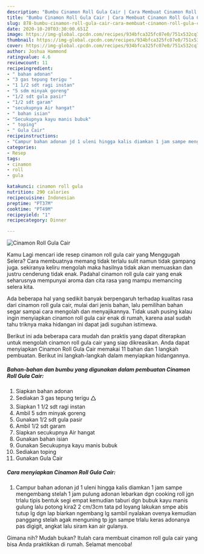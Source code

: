 ```yaml
---
description: "Bumbu Cinamon Roll Gula Cair | Cara Membuat Cinamon Roll Gula Cair Yang Lezat"
title: "Bumbu Cinamon Roll Gula Cair | Cara Membuat Cinamon Roll Gula Cair Yang Lezat"
slug: 878-bumbu-cinamon-roll-gula-cair-cara-membuat-cinamon-roll-gula-cair-yang-lezat
date: 2020-10-20T03:30:00.651Z
image: https://img-global.cpcdn.com/recipes/934bfca325fc07e0/751x532cq70/cinamon-roll-gula-cair-foto-resep-utama.jpg
thumbnail: https://img-global.cpcdn.com/recipes/934bfca325fc07e0/751x532cq70/cinamon-roll-gula-cair-foto-resep-utama.jpg
cover: https://img-global.cpcdn.com/recipes/934bfca325fc07e0/751x532cq70/cinamon-roll-gula-cair-foto-resep-utama.jpg
author: Joshua Hammond
ratingvalue: 4.6
reviewcount: 11
recipeingredient:
- " bahan adonan"
- "3 gas tepung terigu "
- "1 1/2 sdt ragi instan"
- "5 sdm minyak goreng"
- "1/2 sdt gula pasir"
- "1/2 sdt garam"
- "secukupnya Air hangat"
- " bahan isian"
- "Secukupnya kayu manis bubuk"
- " toping"
- " Gula Cair"
recipeinstructions:
- "Campur bahan adonan jd 1 uleni hingga kalis diamkan 1 jam sampe mengembang stelah 1 jam pulung adonan lebarkan dgn cooking roll jgn trlalu tipis bentuk segi empat kemudian taburi dgn bubuk kayu manis gulung lalu potong kira2 2 cm/3cm tata pd loyang lakukan smpe abis tutup lg dgn lap biarkan ngembang lg sambil nyalakan ovenya kemudian panggang stelah agak menguning tp jgn sampe trlalu keras adonanya pas digigit, angkat lalu siram kan air gulanya."
categories:
- Resep
tags:
- cinamon
- roll
- gula

katakunci: cinamon roll gula 
nutrition: 290 calories
recipecuisine: Indonesian
preptime: "PT37M"
cooktime: "PT49M"
recipeyield: "1"
recipecategory: Dinner

---
```



![Cinamon Roll Gula Cair](https://img-global.cpcdn.com/recipes/934bfca325fc07e0/751x532cq70/cinamon-roll-gula-cair-foto-resep-utama.jpg)

Kamu Lagi mencari ide resep cinamon roll gula cair yang Menggugah Selera? Cara membuatnya memang tidak terlalu sulit namun tidak gampang juga. sekiranya keliru mengolah maka hasilnya tidak akan memuaskan dan justru cenderung tidak enak. Padahal cinamon roll gula cair yang enak seharusnya mempunyai aroma dan cita rasa yang mampu memancing selera kita.



Ada beberapa hal yang sedikit banyak berpengaruh terhadap kualitas rasa dari cinamon roll gula cair, mulai dari jenis bahan, lalu pemilihan bahan segar sampai cara mengolah dan menyajikannya. Tidak usah pusing kalau ingin menyiapkan cinamon roll gula cair enak di rumah, karena asal sudah tahu triknya maka hidangan ini dapat jadi suguhan istimewa.


Berikut ini ada beberapa cara mudah dan praktis yang dapat diterapkan untuk mengolah cinamon roll gula cair yang siap dikreasikan. Anda dapat menyiapkan Cinamon Roll Gula Cair memakai 11 bahan dan 1 langkah pembuatan. Berikut ini langkah-langkah dalam menyiapkan hidangannya.

<!--inarticleads1-->

##### Bahan-bahan dan bumbu yang digunakan dalam pembuatan Cinamon Roll Gula Cair:

1. Siapkan  bahan adonan
1. Sediakan 3 gas tepung terigu 🛆
1. Siapkan 1 1/2 sdt ragi instan
1. Ambil 5 sdm minyak goreng
1. Gunakan 1/2 sdt gula pasir
1. Ambil 1/2 sdt garam
1. Siapkan secukupnya Air hangat
1. Gunakan  bahan isian
1. Gunakan Secukupnya kayu manis bubuk
1. Sediakan  toping
1. Gunakan  Gula Cair




<!--inarticleads2-->

##### Cara menyiapkan Cinamon Roll Gula Cair:

1. Campur bahan adonan jd 1 uleni hingga kalis diamkan 1 jam sampe mengembang stelah 1 jam pulung adonan lebarkan dgn cooking roll jgn trlalu tipis bentuk segi empat kemudian taburi dgn bubuk kayu manis gulung lalu potong kira2 2 cm/3cm tata pd loyang lakukan smpe abis tutup lg dgn lap biarkan ngembang lg sambil nyalakan ovenya kemudian panggang stelah agak menguning tp jgn sampe trlalu keras adonanya pas digigit, angkat lalu siram kan air gulanya.




Gimana nih? Mudah bukan? Itulah cara membuat cinamon roll gula cair yang bisa Anda praktikkan di rumah. Selamat mencoba!
